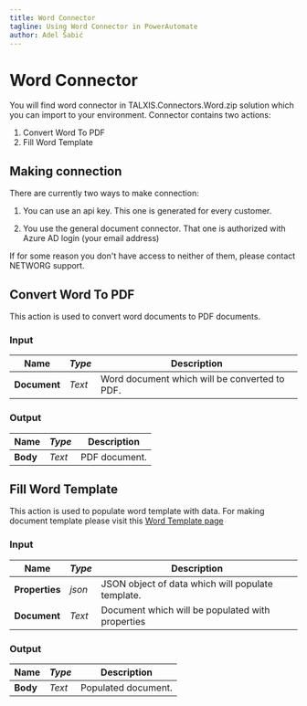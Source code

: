 ```yaml
---
title: Word Connector
tagline: Using Word Connector in PowerAutomate
author: Adel Šabić
---
```


# **Word Connector**

You will find word connector in TALXIS.Connectors.Word.zip solution which you can import to your environment. 
Connector contains two actions:
1. Convert Word To PDF
2. Fill Word Template

## Making connection

There are currently two ways to make connection:
1. You can use an api key. This one is generated for every customer.

2. You use the general document connector. That one is authorized with Azure AD login (your email address)

If for some reason you don't have access to neither of them, please contact NETWORG support.

## Convert Word To PDF

This action is used to convert word documents to PDF documents.

### Input
|**Name**|_Type_|Description|
|---|---|---|
|**Document**|_Text_| Word document which will be converted to PDF. |

### Output
|**Name**|_Type_|Description|
|---|---|---|
|**Body**|_Text_| PDF document. |

## Fill Word Template
This action is used to populate word template with data. For making document template please visit this [Word Template page](/en/developer-guide/applications/utilities/templates/fill-word-template.md)
### Input
|**Name**|_Type_|Description|
|---|---|---|
|**Properties**|_json_| JSON object of data which will populate template. |
|**Document**|_Text_| Document which will be populated with properties |

### Output
|**Name**|_Type_|Description|
|---|---|---|
|**Body**|_Text_| Populated document. |
